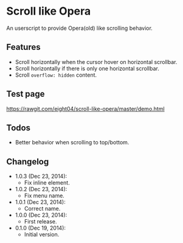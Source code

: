 Scroll like Opera
=================
An userscript to provide Opera(old) like scrolling behavior.

Features
--------
* Scroll horizontally when the cursor hover on horizontal scrollbar.
* Scroll horizontally if there is only one horizontal scrollbar.
* Scroll `overflow: hidden` content.

Test page
---------
<https://rawgit.com/eight04/scroll-like-opera/master/demo.html>

Todos
-----
* Better behavior when scrolling to top/bottom.

Changelog
---------
* 1.0.3 (Dec 23, 2014):
	- Fix inline element.
* 1.0.2 (Dec 23, 2014):
	- Fix menu name.
* 1.0.1 (Dec 23, 2014):
	- Correct name.
* 1.0.0 (Dec 23, 2014):
	- First release.
* 0.1.0 (Dec 19, 2014):
	- Initial version.

